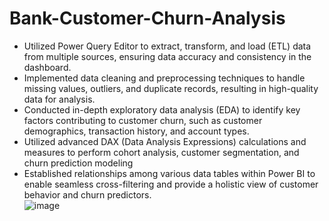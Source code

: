 # Bank-Customer-Churn-Analysis
- Utilized Power Query Editor to extract, transform, and load (ETL) data from multiple sources, ensuring data accuracy and consistency in the dashboard.  
- Implemented data cleaning and preprocessing techniques to handle missing values, outliers, and duplicate records, resulting in high-quality data for analysis.
- Conducted in-depth exploratory data analysis (EDA) to identify key factors contributing to customer churn, such as customer demographics, transaction history, and account types.
- Utilized advanced DAX (Data Analysis Expressions) calculations and measures to perform cohort analysis, customer segmentation, and churn prediction modeling
- Established relationships among various data tables within Power BI to enable seamless cross-filtering and provide a holistic view of customer behavior and churn predictors.  
![image](https://github.com/user-attachments/assets/28028826-24be-42d7-adbc-22049100a24e)
